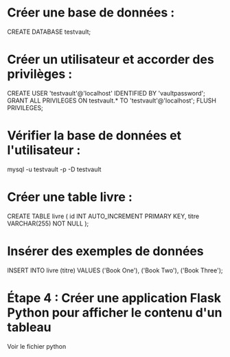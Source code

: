 # Créer une base de données :
 CREATE DATABASE testvault;
 # Créer un utilisateur et accorder des privilèges : 
 CREATE USER 'testvault'@'localhost' IDENTIFIED BY 'vaultpassword';
 GRANT ALL PRIVILEGES ON testvault.* TO 'testvault'@'localhost';
 FLUSH PRIVILEGES;

 # Vérifier la base de données et l'utilisateur : 
 mysql -u testvault -p -D testvault
# Créer une table livre :
CREATE TABLE livre (
    id INT AUTO_INCREMENT PRIMARY KEY,
    titre VARCHAR(255) NOT NULL
);

# Insérer des exemples de données
INSERT INTO livre (titre) VALUES ('Book One'), ('Book Two'), ('Book Three');

# Étape 4 : Créer une application Flask Python pour afficher le contenu d'un tableau
Voir le fichier python 
